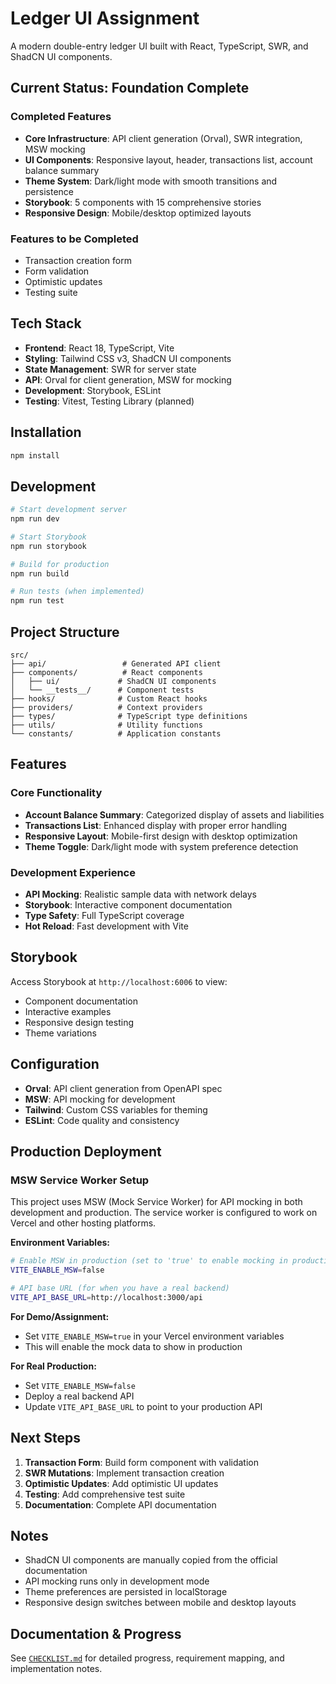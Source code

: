 # Ledger UI Assignment

A modern double-entry ledger UI built with React, TypeScript, SWR, and ShadCN UI components.

## Current Status: Foundation Complete 

### Completed Features
- **Core Infrastructure**: API client generation (Orval), SWR integration, MSW mocking
- **UI Components**: Responsive layout, header, transactions list, account balance summary
- **Theme System**: Dark/light mode with smooth transitions and persistence
- **Storybook**: 5 components with 15 comprehensive stories
- **Responsive Design**: Mobile/desktop optimized layouts

### Features to be Completed
- Transaction creation form
- Form validation
- Optimistic updates
- Testing suite

## Tech Stack

- **Frontend**: React 18, TypeScript, Vite
- **Styling**: Tailwind CSS v3, ShadCN UI components
- **State Management**: SWR for server state
- **API**: Orval for client generation, MSW for mocking
- **Development**: Storybook, ESLint
- **Testing**: Vitest, Testing Library (planned)

## Installation

```bash
npm install
```

## Development

```bash
# Start development server
npm run dev

# Start Storybook
npm run storybook

# Build for production
npm run build

# Run tests (when implemented)
npm run test
```

## Project Structure

```
src/
├── api/                 # Generated API client
├── components/          # React components
│   ├── ui/             # ShadCN UI components
│   └── __tests__/      # Component tests
├── hooks/              # Custom React hooks
├── providers/          # Context providers
├── types/              # TypeScript type definitions
├── utils/              # Utility functions
└── constants/          # Application constants
```

## Features

### Core Functionality
- **Account Balance Summary**: Categorized display of assets and liabilities
- **Transactions List**: Enhanced display with proper error handling
- **Responsive Layout**: Mobile-first design with desktop optimization
- **Theme Toggle**: Dark/light mode with system preference detection

### Development Experience
- **API Mocking**: Realistic sample data with network delays
- **Storybook**: Interactive component documentation
- **Type Safety**: Full TypeScript coverage
- **Hot Reload**: Fast development with Vite

## Storybook

Access Storybook at `http://localhost:6006` to view:
- Component documentation
- Interactive examples
- Responsive design testing
- Theme variations

## Configuration

- **Orval**: API client generation from OpenAPI spec
- **MSW**: API mocking for development
- **Tailwind**: Custom CSS variables for theming
- **ESLint**: Code quality and consistency

## Production Deployment

### MSW Service Worker Setup
This project uses MSW (Mock Service Worker) for API mocking in both development and production. The service worker is configured to work on Vercel and other hosting platforms.

**Environment Variables:**
```bash
# Enable MSW in production (set to 'true' to enable mocking in production)
VITE_ENABLE_MSW=false

# API base URL (for when you have a real backend)
VITE_API_BASE_URL=http://localhost:3000/api
```

**For Demo/Assignment:**
- Set `VITE_ENABLE_MSW=true` in your Vercel environment variables
- This will enable the mock data to show in production

**For Real Production:**
- Set `VITE_ENABLE_MSW=false` 
- Deploy a real backend API
- Update `VITE_API_BASE_URL` to point to your production API

## Next Steps

1. **Transaction Form**: Build form component with validation
2. **SWR Mutations**: Implement transaction creation
3. **Optimistic Updates**: Add optimistic UI updates
4. **Testing**: Add comprehensive test suite
5. **Documentation**: Complete API documentation

## Notes

- ShadCN UI components are manually copied from the official documentation
- API mocking runs only in development mode
- Theme preferences are persisted in localStorage
- Responsive design switches between mobile and desktop layouts

## Documentation & Progress

See [`CHECKLIST.md`](./CHECKLIST.md) for detailed progress, requirement mapping, and implementation notes.
